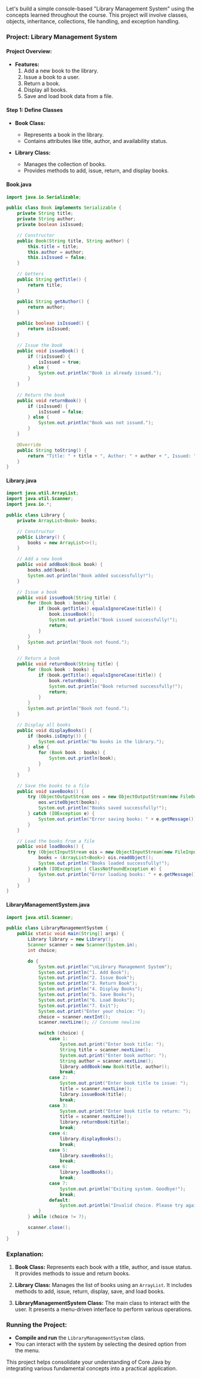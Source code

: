 
Let's build a simple console-based "Library Management System" using the concepts learned throughout the course. This project will involve classes, objects, inheritance, collections, file handling, and exception handling.

### **Project: Library Management System**

#### **Project Overview:**
- **Features:**
  1. Add a new book to the library.
  2. Issue a book to a user.
  3. Return a book.
  4. Display all books.
  5. Save and load book data from a file.

#### **Step 1: Define Classes**

- **Book Class:**
  - Represents a book in the library.
  - Contains attributes like title, author, and availability status.
  
- **Library Class:**
  - Manages the collection of books.
  - Provides methods to add, issue, return, and display books.

#### **Book.java**
```java
import java.io.Serializable;

public class Book implements Serializable {
    private String title;
    private String author;
    private boolean isIssued;

    // Constructor
    public Book(String title, String author) {
        this.title = title;
        this.author = author;
        this.isIssued = false;
    }

    // Getters
    public String getTitle() {
        return title;
    }

    public String getAuthor() {
        return author;
    }

    public boolean isIssued() {
        return isIssued;
    }

    // Issue the book
    public void issueBook() {
        if (!isIssued) {
            isIssued = true;
        } else {
            System.out.println("Book is already issued.");
        }
    }

    // Return the book
    public void returnBook() {
        if (isIssued) {
            isIssued = false;
        } else {
            System.out.println("Book was not issued.");
        }
    }

    @Override
    public String toString() {
        return "Title: " + title + ", Author: " + author + ", Issued: " + isIssued;
    }
}
```

#### **Library.java**
```java
import java.util.ArrayList;
import java.util.Scanner;
import java.io.*;

public class Library {
    private ArrayList<Book> books;

    // Constructor
    public Library() {
        books = new ArrayList<>();
    }

    // Add a new book
    public void addBook(Book book) {
        books.add(book);
        System.out.println("Book added successfully!");
    }

    // Issue a book
    public void issueBook(String title) {
        for (Book book : books) {
            if (book.getTitle().equalsIgnoreCase(title)) {
                book.issueBook();
                System.out.println("Book issued successfully!");
                return;
            }
        }
        System.out.println("Book not found.");
    }

    // Return a book
    public void returnBook(String title) {
        for (Book book : books) {
            if (book.getTitle().equalsIgnoreCase(title)) {
                book.returnBook();
                System.out.println("Book returned successfully!");
                return;
            }
        }
        System.out.println("Book not found.");
    }

    // Display all books
    public void displayBooks() {
        if (books.isEmpty()) {
            System.out.println("No books in the library.");
        } else {
            for (Book book : books) {
                System.out.println(book);
            }
        }
    }

    // Save the books to a file
    public void saveBooks() {
        try (ObjectOutputStream oos = new ObjectOutputStream(new FileOutputStream("books.dat"))) {
            oos.writeObject(books);
            System.out.println("Books saved successfully!");
        } catch (IOException e) {
            System.out.println("Error saving books: " + e.getMessage());
        }
    }

    // Load the books from a file
    public void loadBooks() {
        try (ObjectInputStream ois = new ObjectInputStream(new FileInputStream("books.dat"))) {
            books = (ArrayList<Book>) ois.readObject();
            System.out.println("Books loaded successfully!");
        } catch (IOException | ClassNotFoundException e) {
            System.out.println("Error loading books: " + e.getMessage());
        }
    }
}
```

#### **LibraryManagementSystem.java**
```java
import java.util.Scanner;

public class LibraryManagementSystem {
    public static void main(String[] args) {
        Library library = new Library();
        Scanner scanner = new Scanner(System.in);
        int choice;

        do {
            System.out.println("\nLibrary Management System");
            System.out.println("1. Add Book");
            System.out.println("2. Issue Book");
            System.out.println("3. Return Book");
            System.out.println("4. Display Books");
            System.out.println("5. Save Books");
            System.out.println("6. Load Books");
            System.out.println("7. Exit");
            System.out.print("Enter your choice: ");
            choice = scanner.nextInt();
            scanner.nextLine(); // Consume newline

            switch (choice) {
                case 1:
                    System.out.print("Enter book title: ");
                    String title = scanner.nextLine();
                    System.out.print("Enter book author: ");
                    String author = scanner.nextLine();
                    library.addBook(new Book(title, author));
                    break;
                case 2:
                    System.out.print("Enter book title to issue: ");
                    title = scanner.nextLine();
                    library.issueBook(title);
                    break;
                case 3:
                    System.out.print("Enter book title to return: ");
                    title = scanner.nextLine();
                    library.returnBook(title);
                    break;
                case 4:
                    library.displayBooks();
                    break;
                case 5:
                    library.saveBooks();
                    break;
                case 6:
                    library.loadBooks();
                    break;
                case 7:
                    System.out.println("Exiting system. Goodbye!");
                    break;
                default:
                    System.out.println("Invalid choice. Please try again.");
            }
        } while (choice != 7);

        scanner.close();
    }
}
```

### **Explanation:**
1. **Book Class:** Represents each book with a title, author, and issue status. It provides methods to issue and return books.

2. **Library Class:** Manages the list of books using an `ArrayList`. It includes methods to add, issue, return, display, save, and load books.

3. **LibraryManagementSystem Class:** The main class to interact with the user. It presents a menu-driven interface to perform various operations.

### **Running the Project:**
- **Compile and run** the `LibraryManagementSystem` class.
- You can interact with the system by selecting the desired option from the menu.

This project helps consolidate your understanding of Core Java by integrating various fundamental concepts into a practical application.
